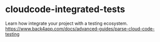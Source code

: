 # cloudcode-integrated-tests
Learn how integrate your project with a testing ecosystem. https://www.back4app.com/docs/advanced-guides/parse-cloud-code-testing
